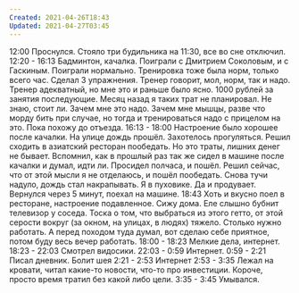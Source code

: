 ```yaml
---
Created: 2021-04-26T18:43
Updated: 2021-04-27T03:45
---
```

12:00 Проснулся. Стояло три будильника на 11:30, все во сне отключил.
12:20 - 16:13 Бадминтон, качалка. Поиграли с Дмитрием Соколовым, и с Гаскиным. Поиграли нормально. Тренировка тоже была норм, только всего час. Сделал 3 упражнения. Тренер говорит, мол, норм, так и надо. Тренер адекватный, но мне это и раньше было ясно. 1000 рублей за занятия последующие. Месяц назад я таких трат не планировал. Не знаю, стоит ли. Зачем мне это надо. Зачем мне мышцы, разве что морду бить при случае, но тогда и тренироваться надо с прицелом на это. Пока похожу до отъезда.
16:13 - 18:00 Настроение было хорошее после качалки. На улице дождь прошёл. Захотелось прогуляться. Решил сходить в азиатский ресторан пообедать. Но это траты, лишних денег не бывает. Вспомнил, как в прошлый раз так же сидел в машине после качалки и думал, идти ли. Просидел полчаса, и пошёл. Решил сейчас, что от этой мысли я не отделаюсь, и пошёл пообедать. Снова тучи надуло, дождь стал накрапывать. Я в пуховике. Да и продувает. Вернулся через 5 минут, поехал на машине.
18:43 Хоть и вкусно поел в ресторане, настроение подавленное. Сижу дома. Еле слышно бубнит телевизор у соседа. Тоска о том, что выбраться из этого гетто, от этой серости вокруг (за окном, на улицах, в людях) тяжело. Столько нужно работать.
А перед походом туда думал, вот сделаю себе приятное, потом буду весь вечер работать.
18:00 - 18:23 Мелкие дела, интернет.
18:23 - 22:03 Смотрел видосики.
22:03 - 0:59 Интернет.
0:59 - 2:21 Писал дневник.
Болит шея
2:21 - 2:53 Интернет
2:53 - 3:35 Лежал на кровати, читал какие-то новости, что-то про инвестиции. Короче, просто время тратил без какой либо цели.
3:35 - 3:45 Умывался.